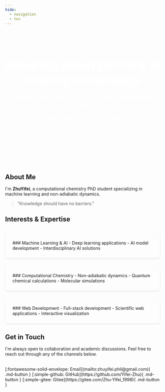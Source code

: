 ```yaml
---
hide:
  - navigation
  - toc
---
```


<div class="hero" markdown>

# Breaking Down Barriers to Sharing Knowledge


<p class="hero-text">Exploring the Intersection of Machine Learning and Chemistry</p>
<p class="hero-welcome">Welcome to Zhuyf's Wiki</p>

<div class="hero-buttons" markdown>
[Contact Me](#get-in-touch){ .md-button .md-button--primary } 
[Wiki Timeline](wiki/timeline.md){ .md-button }
</div>

</div>

## About Me

I'm **ZhuYifei**, a computational chemistry PhD student specializing in machine learning and non-adiabatic dynamics.
> "Knowledge should have no barriers."

## Interests & Expertise

<div class="grid-cards" markdown>

<div class="card" markdown>
### Machine Learning & AI
- Deep learning applications
- AI model development
- Interdisciplinary AI solutions
</div>

<div class="card" markdown>
### Computational Chemistry
- Non-adiabatic dynamics
- Quantum chemical calculations
- Molecular simulations
</div>

<div class="card" markdown>
### Web Development
- Full-stack development
- Scientific web applications
- Interactive visualization
</div>

</div>

## Get in Touch

I'm always open to collaboration and academic discussions. Feel free to reach out through any of the channels below.

<div class="social-links" markdown>
[:fontawesome-solid-envelope: Email](mailto:zhuyifei.phil@gmail.com){ .md-button }
[:simple-github: GitHub](https://github.com/Yifei-Zhu){ .md-button }
[:simple-gitee: Gitee](https://gitee.com/Zhu-Yifei_1998){ .md-button }
</div>

<style>
.hero {
    text-align: center;
    padding: 4rem 1rem;
    background: linear-gradient(45deg, var(--md-primary-fg-color), var(--md-accent-fg-color));
    color: white;
    margin: -2rem -1.2rem 2rem;
}
.hero h1 {
    color: white;
    font-size: 2.5rem;
    margin-bottom: 1rem;
}
.hero-text {
    font-size: 1.2rem;
    margin-bottom: 0.5rem;
}
.hero-welcome {
    font-size: 1.4rem;
    margin-bottom: 2rem;
    color: rgba(255, 255, 255, 0.9);
    font-weight: 500;
}
.hero-buttons {
    display: flex;
    gap: 1rem;
    justify-content: center;
}
.hero-buttons .md-button {
    background-color: rgba(255, 255, 255, 0.9);
    color: var(--md-primary-fg-color);
    border: none;
    font-weight: 600;
    padding: 0.8rem 1.6rem;
    transition: all 0.3s ease;
}
.hero-buttons .md-button:hover {
    background-color: white;
    transform: translateY(-2px);
    box-shadow: 0 4px 8px rgba(0,0,0,0.1);
}
.hero-buttons .md-button--primary {
    background-color: white;
    color: var(--md-primary-fg-color);
}
.hero-buttons .md-button--primary:hover {
    background-color: var(--md-primary-fg-color);
    color: white;
}
.grid-cards {
    display: grid;
    grid-template-columns: repeat(auto-fit, minmax(250px, 1fr));
    gap: 1.5rem;
    margin: 2rem 0;
}
.card {
    padding: 1.5rem;
    border-radius: 8px;
    background: var(--md-code-bg-color);
    box-shadow: 0 2px 4px rgba(0,0,0,.1);
}
.card h3 {
    margin-top: 0;
    color: var(--md-primary-fg-color);
}
.social-links {
    display: flex;
    gap: 1rem;
    justify-content: center;
    margin-top: 2rem;
}
</style>
